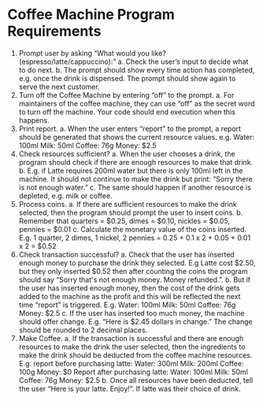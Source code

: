 # Coffee Machine Program Requirements

1. Prompt user by asking “What would you like? (espresso/latte/cappuccino):”
   a. Check the user’s input to decide what to do next.
   b. The prompt should show every time action has completed, e.g. once the drink is
   dispensed. The prompt should show again to serve the next customer.
2. Turn off the Coffee Machine by entering “off” to the prompt.
   a. For maintainers of the coffee machine, they can use “off” as the secret word to turn off
   the machine. Your code should end execution when this happens.
3. Print report.
   a. When the user enters “report” to the prompt, a report should be generated that shows
   the current resource values. e.g.
   Water: 100ml
   Milk: 50ml
   Coffee: 76g
   Money: $2.5
4. Check resources sufficient?
   a. When the user chooses a drink, the program should check if there are enough
   resources to make that drink.
   b. E.g. if Latte requires 200ml water but there is only 100ml left in the machine. It should
   not continue to make the drink but print: “Sorry there is not enough water.”
   c. The same should happen if another resource is depleted, e.g. milk or coffee.
5. Process coins.
   a. If there are sufficient resources to make the drink selected, then the program should
   prompt the user to insert coins.
   b. Remember that quarters = $0.25, dimes = $0.10, nickles = $0.05, pennies = $0.01
   c. Calculate the monetary value of the coins inserted. E.g. 1 quarter, 2 dimes, 1 nickel, 2
   pennies = 0.25 + 0.1 x 2 + 0.05 + 0.01 x 2 = $0.52
6. Check transaction successful?
   a. Check that the user has inserted enough money to purchase the drink they selected.
   E.g Latte cost $2.50, but they only inserted $0.52 then after counting the coins the
   program should say “Sorry that's not enough money. Money refunded.”.
   b. But if the user has inserted enough money, then the cost of the drink gets added to the
   machine as the profit and this will be reflected the next time “report” is triggered. E.g.
   Water: 100ml
   Milk: 50ml
   Coffee: 76g
   Money: $2.5
   c. If the user has inserted too much money, the machine should offer change.
   E.g. “Here is $2.45 dollars in change.” The change should be rounded to 2 decimal
   places.
7. Make Coffee.
   a. If the transaction is successful and there are enough resources to make the drink the
   user selected, then the ingredients to make the drink should be deducted from the
   coffee machine resources.
   E.g. report before purchasing latte:
   Water: 300ml
   Milk: 200ml
   Coffee: 100g
   Money: $0
   Report after purchasing latte:
   Water: 100ml
   Milk: 50ml
   Coffee: 76g
   Money: $2.5
   b. Once all resources have been deducted, tell the user “Here is your latte. Enjoy!”. If
   latte was their choice of drink.
